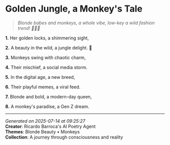 # Golden Jungle, a Monkey's Tale

> *Blonde babes and monkeys, a whole vibe, low-key a wild fashion trend! 🐒💇‍♀️*

**1.** Her golden locks, a shimmering sight,


**2.** A beauty in the wild, a jungle delight. 🐒


**3.** Monkeys swing with chaotic charm,


**4.** Their mischief, a social media storm.


**5.** In the digital age, a new breed,


**6.** Their playful memes, a viral feed.


**7.** Blonde and bold, a modern-day queen,


**8.** A monkey's paradise, a Gen Z dream.



---

*Generated on 2025-07-14 at 09:25:27*  
**Creator**: Ricardo Barroca's AI Poetry Agent  
**Themes**: Blonde Beauty • Monkeys  
**Collection**: A journey through consciousness and reality